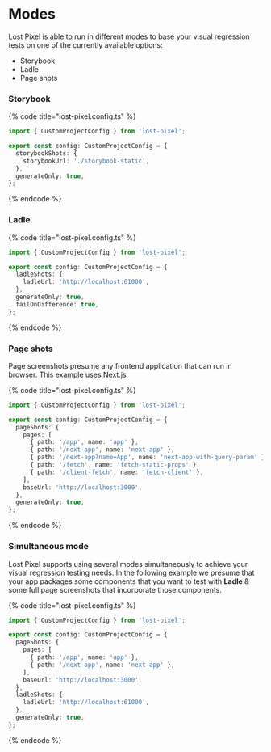 # Modes

Lost Pixel is able to run in different modes to base your visual regression tests on one of the currently available options:

- Storybook
- Ladle
- Page shots

### Storybook

{% code title="lost-pixel.config.ts" %}

```typescript
import { CustomProjectConfig } from 'lost-pixel';

export const config: CustomProjectConfig = {
  storybookShots: {
    storybookUrl: './storybook-static',
  },
  generateOnly: true,
};
```

{% endcode %}

### Ladle

{% code title="lost-pixel.config.ts" %}

```typescript
import { CustomProjectConfig } from 'lost-pixel';

export const config: CustomProjectConfig = {
  ladleShots: {
    ladleUrl: 'http://localhost:61000',
  },
  generateOnly: true,
  failOnDifference: true,
};
```

{% endcode %}

### Page shots

Page screenshots presume any frontend application that can run in browser. This example uses Next.js

{% code title="lost-pixel.config.ts" %}

```typescript
import { CustomProjectConfig } from 'lost-pixel';

export const config: CustomProjectConfig = {
  pageShots: {
    pages: [
      { path: '/app', name: 'app' },
      { path: '/next-app', name: 'next-app' },
      { path: '/next-app?name=App', name: 'next-app-with-query-param' },
      { path: '/fetch', name: 'fetch-static-props' },
      { path: '/client-fetch', name: 'fetch-client' },
    ],
    baseUrl: 'http://localhost:3000',
  },
  generateOnly: true,
};
```

{% endcode %}

### Simultaneous mode

Lost Pixel supports using several modes simultaneously to achieve your visual regression testing needs. In the following example we presume that your app packages some components that you want to test with **Ladle** & some full page screenshots that incorporate those components.

{% code title="lost-pixel.config.ts" %}

```typescript
import { CustomProjectConfig } from 'lost-pixel';

export const config: CustomProjectConfig = {
  pageShots: {
    pages: [
      { path: '/app', name: 'app' },
      { path: '/next-app', name: 'next-app' },
    ],
    baseUrl: 'http://localhost:3000',
  },
  ladleShots: {
    ladleUrl: 'http://localhost:61000',
  },
  generateOnly: true,
};
```

{% endcode %}
